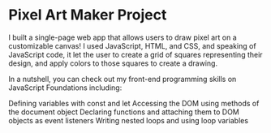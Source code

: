 # Pixel Art Maker Project

I built a single-page web app that allows users to draw pixel art on a customizable canvas!
I used JavaScript, HTML, and CSS, and speaking of JavaScript code, it let the user to create a grid of squares representing their design, and apply colors to those squares to create a drawing.

In a nutshell, you can check out my front-end programming skills on JavaScript Foundations including:

Defining variables with const and let
Accessing the DOM using methods of the document object
Declaring functions and attaching them to DOM objects as event listeners
Writing nested loops and using loop variables